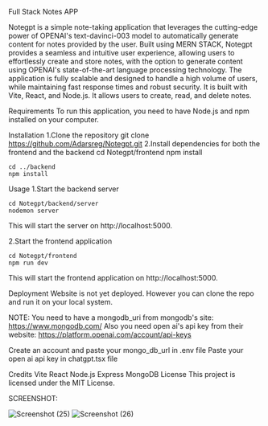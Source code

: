Full Stack Notes APP

Notegpt is a simple note-taking application that leverages the cutting-edge power of OPENAI's text-davinci-003 model to automatically generate content for notes provided by the user. Built using MERN STACK, Notegpt provides a seamless and intuitive user experience, allowing users to effortlessly create and store notes, with the option to generate content using OPENAI's state-of-the-art language processing technology. The application is fully scalable and designed to handle a high volume of users, while maintaining fast response times and robust security.
It is built with Vite, React, and Node.js. It allows users to create, read, and delete notes. 

Requirements
To run this application, you need to have Node.js and npm installed on your computer.

Installation
1.Clone the repository
    git clone https://github.com/Adarsreg/Notegpt.git
2.Install dependencies for both the frontend and the backend
    cd Notegpt/frontend
    npm install

    cd ../backend
    npm install


Usage
1.Start the backend server

    cd Notegpt/backend/server
    nodemon server
    
This will start the server on http://localhost:5000.

2.Start the frontend application

    cd Notegpt/frontend
    npm run dev
This will start the frontend application on http://localhost:5000.

Deployment
Website is not yet deployed. However you can clone the repo and run it on your local system.

NOTE:
You need to have a mongodb_uri from mongodb's site: https://www.mongodb.com/
Also you need open ai's api key from their website: https://platform.openai.com/account/api-keys

Create an account and paste your mongo_db_url in .env file
Paste your open ai api key in chatgpt.tsx file

Credits
Vite
React
Node.js
Express
MongoDB
License
This project is licensed under the MIT License.

SCREENSHOT:

![Screenshot (25)](https://user-images.githubusercontent.com/97781350/236697926-4a79c6cf-7b93-4345-a7ca-a727b8c9ed38.png)
![Screenshot (26)](https://user-images.githubusercontent.com/97781350/236697913-d3e446cf-658f-4928-bbc8-d4514c951a63.png)





